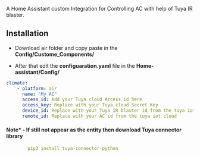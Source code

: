 A Home Assistant custom Integration for Controlling AC with help of Tuya IR blaster.

## Installation

- Download air folder and copy paste in the **Config/Custome_Components/**
  
- After that edit the **configuaration.yaml** file in the  **Home-assistant/Config/**
  

```yaml
climate:
    - platform: air
      name: "My AC"
      access_id: Add your Tuya cloud Access id here
      access_key: Replace with your Tuya cloud Secret Key
      device_id: Replace with your Tuya IR blaster id from the tuya iot cloud
      remote_id: Replace with your AC id from the tuya iot cloud
```
#### Note* - If still not appear as the entity then download Tuya connector library 

```yaml
        pip3 install tuya-connector-python
```
